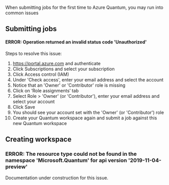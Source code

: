 When submitting jobs for the first time to Azure Quantum, you may run into common issues

## Submitting jobs

#### ERROR: Operation returned an invalid status code 'Unauthorized'

Steps to resolve this issue:

1.	https://portal.azure.com and authenticate
2.	Click Subscriptions and select your subscription
3.	Click Access control (IAM)
4.	Under 'Check access', enter your email address and select the account
5.	Notice that an 'Owner' or 'Contributor' role is missing
6.	Click on ‘Role assignments’ tab
7.	Select Role > 'Owner' (or 'Contributor'), enter your email address and select your account
8.	Click Save
9.	You should see your account set with the 'Owner' (or 'Contributor') role
10.	Create your Quantum workspace again and submit a job against this new Quantum workspace

## Creating workspace

### ERROR: The resource type could not be found in the namespace 'Microsoft.Quantum' for api version '2019-11-04-preview'

Documentation under construction for this issue.